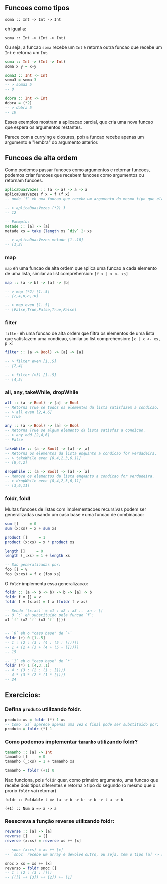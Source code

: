 ## Funcoes como tipos

`soma :: Int -> Int -> Int`

eh igual a:

`soma :: Int -> (Int -> Int)`

Ou seja, a funcao `soma` recebe um `Int` e retorna outra funcao que recebe um `Int` e retorna um `Int`.

```haskell
soma :: Int -> (Int -> Int)
soma x y = x+y

soma3 :: Int -> Int
soma3 = soma 3
-- > soma3 5
-- 8

dobra :: Int -> Int
dobra = (*2)
-- > dobra 5
-- 10
```

Esses exemplos mostram a aplicacao parcial, que cria uma nova funcao que espera os argumentos restantes. 

Parece com a currying e closures, pois a funcao recebe apenas um argumento e "lembra" do argumento anterior.

## Funcoes de alta ordem

Como podemos passar funcoes como argumentos e retornar funcoes, podemos criar funcoes que recebem funcoes como argumentos ou retornam funcoes.

```haskell
aplicaDuasVezes :: (a -> a) -> a -> a
aplicaDuasVezes f x = f (f x)
-- onde `f` eh uma funcao que recebe um argumento do mesmo tipo que ela retorna.

-- > aplicaDuasVezes (*2) 3
-- 12

-- Exemplo:
metade :: [a] -> [a]
metade xs = take (length xs `div` 2) xs

-- > aplicaDuasVezes metade [1..10]
-- [1,2]
```

### map

`map` eh uma funcao de alta ordem que aplica uma funcao a cada elemento de uma lista, similar ao list comprehension: `[f x | x <- xs]`

```haskell
map :: (a -> b) -> [a] -> [b]

-- > map (*2) [1..5]
-- [2,4,6,8,10]

-- > map even [1..5]
-- [False,True,False,True,False]
```

### filter

`filter` eh uma funcao de alta ordem que filtra os elementos de uma lista que satisfazem uma condicao, similar ao list comprehension: `[x | x <- xs, p x]`

```haskell
filter :: (a -> Bool) -> [a] -> [a]

-- > filter even [1..5]
-- [2,4]

-- > filter (>3) [1..5]
-- [4,5]
```

### all, any, takeWhile, dropWhile

```haskell
all :: (a -> Bool) -> [a] -> Bool
-- Retorna True se todos os elementos da lista satisfazem a condicao.
-- > all even [2,4,6]
-- True

any :: (a -> Bool) -> [a] -> Bool
-- Retorna True se algum elemento da lista satisfaz a condicao.
-- > any odd [2,4,6]
-- False

takeWhile :: (a -> Bool) -> [a] -> [a]
-- Retorna os elementos da lista enquanto a condicao for verdadeira.
-- > takeWhile even [8,4,2,3,6,11]
-- [8,4,2]

dropWhile :: (a -> Bool) -> [a] -> [a]
-- Remove os elementos da lista enquanto a condicao for verdadeira.
-- > dropWhile even [8,4,2,3,6,11]
-- [3,6,11]
```

### foldr, foldl

Muitas funcoes de listas com implementacoes recursivas podem ser generalizadas usando um caso base e uma funcao de combinacao:

```haskell
sum []     = 0
sum (x:xs) = x + sum xs

product []     = 1
product (x:xs) = x * product xs

length []     = 0
length (_:xs) = 1 + length xs

-- Sao generalizadas por:
foo [] = v
foo (x:xs) = f x (foo xs)
```

O `foldr` implementa essa generalizacao:

```haskell
foldr :: (a -> b -> b) -> b -> [a] -> b
foldr f v [] = v
foldr f v (x:xs) = f x (foldr f v xs)

-- Sendo `(x:xs)` = x1 : x2 : x3 ... xn : []
-- O `:` eh substituido pela funcao `f`:
x1 `f` (x2 `f` (x3 `f` []))


-- `0` eh o "caso base" de `+`
foldr (+) 0 [1..5]
-- 1 : (2 : (3 : (4 : (5 : []))))
-- 1 + (2 + (3 + (4 + (5 + []))))
-- 15

-- `1` eh o "caso base" de `*`
foldr (*) 1 [4,3..1]
-- 4 : (3 : (2 : (1 : [])))
-- 4 * (3 * (2 * (1 * [])))
-- 24
```

## Exercicios:

### Defina `produto` utilizando foldr.

```haskell
produto xs = foldr (*) 1 xs
-- Como `xs` aparece apenas uma vez o final pode ser substituido por: 
produto = foldr (*) 1
```

### Como podemos implementar `tamanho` utilizando foldr?
```haskell
tamanho :: [a] -> Int
tamanho []     = 0
tamanho (_:xs) = 1 + tamanho xs

tamanho = foldr (+1) 0
```

Nao funciona, pois `foldr` quer, como primeiro argumento, uma funcao que recebe dois tipos diferentes e retorna o tipo do segundo (o mesmo que o prorio `foldr` vai retornar)

```foldr :: Foldable t => (a -> b -> b) -> b -> t a -> b```

```(+1) :: Num a => a -> a```


### Reescreva a função reverse utilizando foldr:
```haskell
reverse :: [a] -> [a]
reverse []     = []
reverse (x:xs) = reverse xs ++ [x]
```

```haskell
-- snoc (x:xs) = xs ++ [x]
-- `snoc` recebe um array e devolve outro, ou seja, tem o tipo [a] -> [a], mas foldr quer uma func que recebe dois arrays: [a] -> [a] -> [a]

snoc x xs = xs ++ [x]
reverso = foldr snoc []
-- 1 : (2 : (3 : []))
-- (([] ++ [3]) ++ [2]) ++ [1]
```